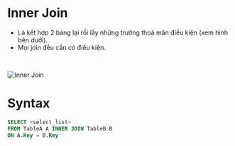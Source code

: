 # Inner Join
- Là kết hợp 2 bảng lại rồi lấy những trường thoả mãn điều kiện (xem hình bên dưới).
- Mọi join đều cần có điều kiện.
<br>

![Inner Join](https://github.com/K1ethoang/SQL-Server/blob/main/9.1.Inner%20Join/sql-inner-join.png)

# Syntax

```SQL
SELECT <select_list>
FROM TableA A INNER JOIN TableB B
ON A.Key = B.Key
```
